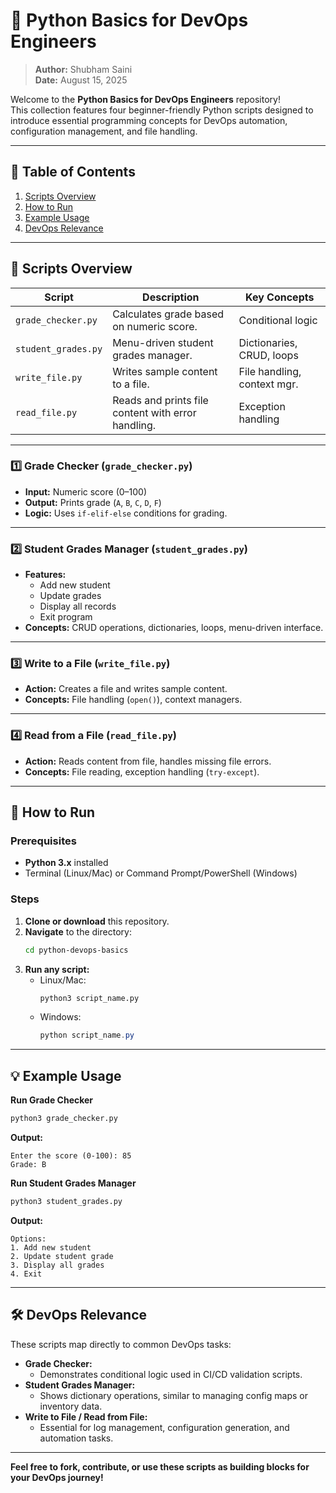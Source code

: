 # 🐍 Python Basics for DevOps Engineers

> **Author:** Shubham Saini  
> **Date:** August 15, 2025

Welcome to the **Python Basics for DevOps Engineers** repository!  
This collection features four beginner-friendly Python scripts designed to introduce essential programming concepts for DevOps automation, configuration management, and file handling.

---

## 📑 Table of Contents

1. [Scripts Overview](#scripts-overview)
2. [How to Run](#how-to-run)
3. [Example Usage](#example-usage)
4. [DevOps Relevance](#devops-relevance)

---

## 📂 Scripts Overview

| Script                  | Description                                                                 | Key Concepts                |
|-------------------------|-----------------------------------------------------------------------------|-----------------------------|
| `grade_checker.py`      | Calculates grade based on numeric score.                                    | Conditional logic           |
| `student_grades.py`     | Menu-driven student grades manager.                                         | Dictionaries, CRUD, loops   |
| `write_file.py`         | Writes sample content to a file.                                            | File handling, context mgr. |
| `read_file.py`          | Reads and prints file content with error handling.                          | Exception handling          |

---

### 1️⃣ Grade Checker (`grade_checker.py`)
- **Input:** Numeric score (0–100)
- **Output:** Prints grade (`A`, `B`, `C`, `D`, `F`)
- **Logic:** Uses `if-elif-else` conditions for grading.

---

### 2️⃣ Student Grades Manager (`student_grades.py`)
- **Features:**  
  - Add new student  
  - Update grades  
  - Display all records  
  - Exit program
- **Concepts:** CRUD operations, dictionaries, loops, menu-driven interface.

---

### 3️⃣ Write to a File (`write_file.py`)
- **Action:** Creates a file and writes sample content.
- **Concepts:** File handling (`open()`), context managers.

---

### 4️⃣ Read from a File (`read_file.py`)
- **Action:** Reads content from file, handles missing file errors.
- **Concepts:** File reading, exception handling (`try-except`).

---

## 🚀 How to Run

### Prerequisites
- **Python 3.x** installed
- Terminal (Linux/Mac) or Command Prompt/PowerShell (Windows)

### Steps
1. **Clone or download** this repository.
2. **Navigate** to the directory:
    ```bash
    cd python-devops-basics
    ```
3. **Run any script:**
    - Linux/Mac:
      ```bash
      python3 script_name.py
      ```
    - Windows:
      ```powershell
      python script_name.py
      ```

---

## 💡 Example Usage

**Run Grade Checker**
```bash
python3 grade_checker.py
```
**Output:**
```
Enter the score (0-100): 85
Grade: B
```

**Run Student Grades Manager**
```bash
python3 student_grades.py
```
**Output:**
```
Options:
1. Add new student
2. Update student grade
3. Display all grades
4. Exit
```

---

## 🛠 DevOps Relevance

These scripts map directly to common DevOps tasks:

- **Grade Checker:**  
  - Demonstrates conditional logic used in CI/CD validation scripts.
- **Student Grades Manager:**  
  - Shows dictionary operations, similar to managing config maps or inventory data.
- **Write to File / Read from File:**  
  - Essential for log management, configuration generation, and automation tasks.

---

**Feel free to fork, contribute, or use these scripts as building blocks for your DevOps journey!**
